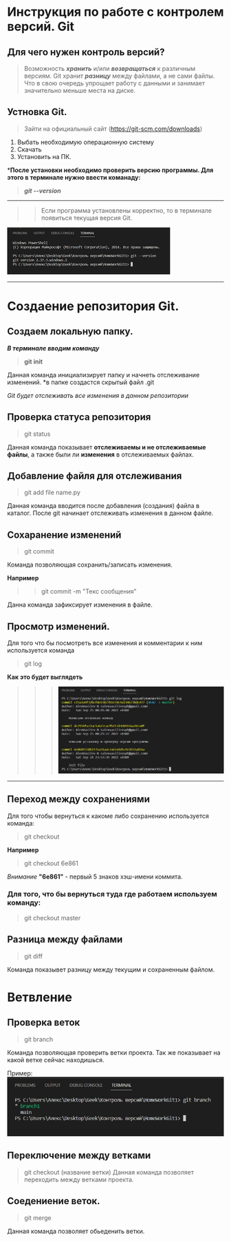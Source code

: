 
# Инструкция по работе с контролем версий. Git 


## Для чего нужен контроль версий? 
> Возможность ***хранить*** и/или ***возвращаться*** к различным версиям.
Git хранит ***разницу*** между файлами, а не сами файлы. Что в свою очередь упрощает работу с данными и занимает значительно меньше места на диске. 

## Устновка Git. 


> Зайти на официальный сайт (https://git-scm.com/downloads)

1. Выбать необходимую операционную систему
2. Скачать
3. Установить на ПК. 

***После установки необходимо проверить версию программы.
Для этого в терминале нужно ввести команаду:** 
> ***git --version***
***
>> Если программа установлены корректно, то в терминале появиться текущая версия Git. 

![Альтернативный текст](image1.jpg)
***


#  Создаение репозитория Git. 

## Создаем локальную папку. 
***В терминале вводим команду*** 
> **git init**

Данная команда инициализирует папку и начнеть отслеживание изменений. 
    *в папке создастся скрытый файл .git

*Git будет отслеживать все изменения в данном репозитории*


## Проверка статуса репозитория 

> git status 

Данная команда показывает **отслеживаемы и не отслеживаемые файлы**, а также были ли **изменения** в отслеживаемых файлах. 


## Добавление файля для отслеживания

> git add file name.py

Данная команда вводится после добавления (создания) файла в каталог. После git начинает отслеживать изменения в данном файле. 


## Сохаранение изменений 

> git commit 

Команда позволяющая сохранить/записать изменения. 

 **Например**
 >> git commit -m "Текс сообщения" 

 Данна команда зафиксирует изменения в файле. 

## Просмотр изменений.
Для того что бы посмотреть все изменения и комментарии к ним используется команда 
> git log

**Как это будет выглядеть**
>>>![Альтернативный текст](image2.jpg)
***

## Переход между сохранениями

Для того чтобы вернуться к какомe либо сохранению используется команда:  

> git checkout 

**Например**

> git checkout 6e861

*Внимание* __"6е861"__ - первый 5 знаков хэш-имени коммита.

### Для того, что бы вернуться туда где работаем используем команду:
> git checkout master


## Разница между файлами 

> git diff 

Команда показывет разницу между текущим и сохраненным файлом. 


# Ветвление 
## Проверка веток 

> git branch 

Команда позволяющая проверить ветки проекта. 
Так же показывает на какой ветке сейчас находишься. 

Пример: 
![Terminal](branch1.jpg)

## Переключение между ветками

> git checkout (название ветки)
Данная команда позволяет переходить между ветками проекта. 


## Соедениение веток. 
> git merge 

Данная команда позволяет обьеденить ветки. 



